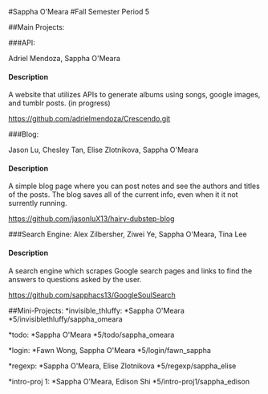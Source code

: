 #Sappha O'Meara
#Fall Semester
Period 5

##Main Projects:

###API:

Adriel Mendoza, Sappha O'Meara
  
#### Description
  
A website that utilizes APIs to generate albums using songs, google images, and tumblr posts. (in progress)
  
https://github.com/adrielmendoza/Crescendo.git

###Blog:

Jason Lu, Chesley Tan, Elise Zlotnikova, Sappha O'Meara
  
#### Description
  
A simple blog page where you can post notes and see the authors and titles of the posts. The blog saves all of the current info, even when it it not surrently running.
  
https://github.com/jasonluX13/hairy-dubstep-blog

###Search Engine:
Alex Zilbersher, Ziwei Ye, Sappha O'Meara, Tina Lee
  
#### Description
  
A search engine which scrapes Google search pages and links to find the answers to questions asked by the user.
  
https://github.com/sapphacs13/GoogleSoulSearch

##Mini-Projects:
*invisible_thluffy:
  *Sappha O'Meara
  *5/invisiblethluffy/sappha_omeara
 
*todo:
  *Sappha O'Meara
  *5/todo/sappha_omeara

*login:
  *Fawn Wong, Sappha O'Meara
  *5/login/fawn_sappha

*regexp:
  *Sappha O'Meara, Elise Zlotnikova
  *5/regexp/sappha_elise

*intro-proj 1:
  *Sappha O'Meara, Edison Shi
  *5/intro-proj1/sappha_edison
